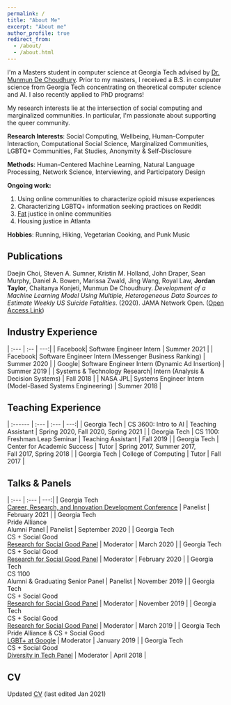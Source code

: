 ```yaml
---
permalink: /
title: "About Me"
excerpt: "About me"
author_profile: true
redirect_from: 
  - /about/
  - /about.html
---
```



I'm a Masters student in computer science at Georgia Tech advised by [Dr. Munmun De Choudhury](http://www.munmund.net/). Prior to my masters, I received a B.S. in computer science from Georgia Tech concentrating on theoretical computer science and AI. I also recently applied to PhD programs!

My research interests lie at the intersection of social computing and marginalized communities. In particular, I'm passionate about supporting the queer community. 

<!-- Themes:
1. **Public Health:** Applying quantitative methods to online communities to understand the experiences of people with marginalized and stigmatized identities to inform public health decision making
1. **Identity:** Understanding the impact of social computing systems on identity development, norm formation, and intracommunity marginalization both online and offline
1. **Design Justice:** Centering marginalized groups within the LGBTQ+ community to advocate for changes to existing queer social computing systems and to design new ones -->



**Research Interests**: Social Computing, Wellbeing, Human-Computer Interaction, Computational Social Science, Marginalized Communities, LGBTQ+ Communities, Fat Studies, Anonymity & Self-Disclosure 

**Methods**: Human-Centered Machine Learning, Natural Language Processing, Network Science, Interviewing, and Participatory Design

**Ongoing work:**
1. Using online communities to characterize opioid misuse experiences
2. Characterizing LGBTQ+ information seeking practices on Reddit
3. [Fat](https://medium.com/@thefatshadow/a-draft-agenda-for-fat-justice-db878d93cd98) justice in online communities
4. Housing justice in Atlanta

**Hobbies**: Running, Hiking, Vegetarian Cooking, and Punk Music

Publications
------

Daejin Choi, Steven A. Sumner, Kristin M. Holland, John Draper, Sean Murphy, Daniel A. Bowen, Marissa Zwald, Jing Wang, Royal Law, **Jordan Taylor**, Chaitanya Konjeti, Munmun De Choudhury. *Development of a Machine Learning Model Using Multiple, Heterogeneous Data Sources to Estimate Weekly US Suicide Fatalities*. (2020). JAMA Network Open.  ([Open Access Link](https://jamanetwork.com/journals/jamanetworkopen/article-abstract/2774462))


Industry Experience
------

| :--- | :-- | ---:|
| Facebook| Software Engineer Intern | Summer 2021 |
| Facebook| Software Engineer Intern  (Messenger Business Ranking) | Summer 2020 |
| Google| Software Engineer Intern  (Dynamic Ad Insertion) | Summer 2019 |
| Systems & Technology Research| Intern  (Analysis & Decision Systems) | Fall 2018 |
| NASA JPL| Systems Engineer Intern  (Model-Based Systems Engineering) | Summer 2018 |


Teaching Experience
------

| :------ | :--- | :--- | ---:|
| Georgia Tech | CS 3600: Intro to AI | Teaching Assistant | Spring 2020, Fall 2020, Spring 2021 |
| Georgia Tech | CS 1100: Freshman Leap Seminar | Teaching Assistant | Fall 2019 |
| Georgia Tech | Center for Academic Success | Tutor | Spring 2017, Summer 2017,<br />Fall 2017, Spring 2018 |
| Georgia Tech | College of Computing | Tutor | Fall 2017 |


Talks & Panels
------

| :--- | :--- | ---:|
| Georgia Tech <br />[Career, Research, and Innovation Development Conference](https://www.grad.gatech.edu/cridc) | Panelist | February 2021 |
| Georgia Tech <br />Pride Alliance<br />Alumni Panel | Panelist | September 2020 |
| Georgia Tech <br />CS + Social Good<br />[Research for Social Good Panel](https://www.facebook.com/events/133472367925868/?active_tab=discussion) | Moderator | March 2020 |
| Georgia Tech <br />CS + Social Good<br />[Research for Social Good Panel](https://www.facebook.com/events/587687232076839/?active_tab=discussion) | Moderator | February 2020 |
| Georgia Tech <br />CS 1100<br />Alumni & Graduating Senior Panel | Panelist | November 2019 |
| Georgia Tech <br />CS + Social Good<br />[Research for Social Good Panel](https://www.facebook.com/events/2559127140977182/?active_tab=discussion) | Moderator | November 2019 |
| Georgia Tech <br />CS + Social Good<br />[Research for Social Good Panel](https://www.facebook.com/events/2002294706536329) | Moderator | March 2019 |
| Georgia Tech <br />Pride Alliance & CS + Social Good<br />[LGBT+ at Google](https://www.facebook.com/events/543889726126066/) | Moderator | January 2019 |
| Georgia Tech <br />CS + Social Good<br />[Diversity in Tech Panel](https://www.facebook.com/events/1544777462225144/) | Moderator | April 2018 |



CV
------


Updated <a onclick="gtag('event', 'view_cv')" href="https://drive.google.com/file/d/1AtCSz054ip_X7qBxPfyb2VI6se34oM6Z/view?usp=sharing">CV</a> (last edited Jan 2021)
